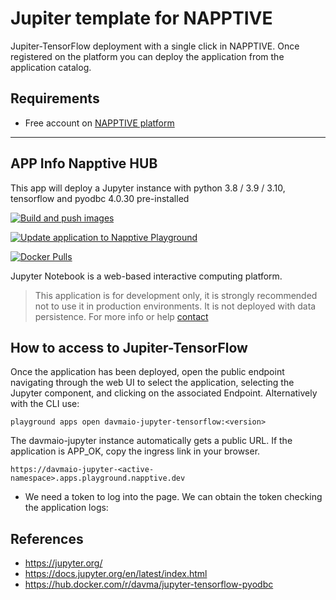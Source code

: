 # Jupiter template for NAPPTIVE

Jupiter-TensorFlow deployment with a single click in NAPPTIVE. Once registered on the platform you can deploy the application from the application catalog.

## Requirements

 - Free account on [NAPPTIVE platform](https://napptive.com/)


---


## APP Info Napptive HUB


This app will deploy a Jupyter instance with python 3.8 / 3.9 / 3.10, tensorflow and pyodbc 4.0.30 pre-installed

[![Build and push images](https://github.com/davma-io-images/jupyter-tensorflow-pyodbc/actions/workflows/docker-image.yml/badge.svg)](https://github.com/davma-io-images/jupyter-tensorflow-pyodbc/actions/workflows/docker-image.yml)

[![Update application to Napptive Playground](https://github.com/davma-io-templates/jupyter-templates/actions/workflows/jupiterTF-napptive-push.yml/badge.svg)](https://github.com/davma-io-templates/jupyter-templates/actions/workflows/jupiterTF-napptive-push.yml)

[![Docker Pulls](https://img.shields.io/docker/pulls/davma/jupyter-tensorflow-pyodbc?logo=docker&logoColor=white)](https://hub.docker.com/repository/docker/davma/jupyter-tensorflow-pyodbc)  

Jupyter Notebook is a web-based interactive computing platform.

> This application is for development only, it is strongly recommended not to use it in production environments. It is not deployed with data persistence. For more info or help [contact](mailto:contact@davma.io)



## How to access to Jupiter-TensorFlow

Once the application has been deployed, open the public endpoint navigating through the web UI to select the application, selecting the Jupyter component, and clicking on the associated Endpoint. Alternatively with the CLI use:

```
playground apps open davmaio-jupyter-tensorflow:<version>
```

The davmaio-jupyter instance automatically gets a public URL. If the application is APP_OK, copy the ingress link in your browser. 

```
https://davmaio-jupyter-<active-namespace>.apps.playground.napptive.dev
```

- We need a token to log into the page. We can obtain the token checking the application logs:


## References
* https://jupyter.org/
* https://docs.jupyter.org/en/latest/index.html
* https://hub.docker.com/r/davma/jupyter-tensorflow-pyodbc










<!--    

        playground login --patFile D:/Github/no-git/napptive-cli/test_pat.dat
        kubectl --kubeconfig napptive-cli/napptive-kubeconfig create -f napptive-jupyter-tensorflow-pyodbc/component39/

        playground catalog push davma-io/jupyter-tensorflow:v3.9 napptive-jupyter-tensorflow-pyodbc/component39/
        playground catalog push davma-io/jupyter-tensorflow:v3.8 napptive-jupyter-tensorflow-pyodbc/component38/
        playground catalog push davma-io/jupyter-tensorflow:v3.10 napptive-jupyter-tensorflow-pyodbc/component310/
        playground catalog remove davma-io/jupyter:v1.
        
-->